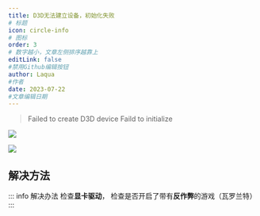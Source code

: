 ```yaml
---
title: D3D无法建立设备，初始化失败
# 标题
icon: circle-info
# 图标
order: 3
# 数字越小，文章左侧排序越靠上
editLink: false
#禁用Github编辑按钮
author: Laqua
#作者
date: 2023-07-22
#文章编辑日期
---
```



>Failed to create D3D device
>Faild to initialize

![](https://bu.dusays.com/2023/08/20/64e211afa224b.png)

![](https://bu.dusays.com/2023/08/20/64e211dc1b648.png)

## **解决方法**

::: info 解决办法
检查**显卡驱动**，
检查是否开启了带有**反作弊**的游戏（瓦罗兰特）
:::

